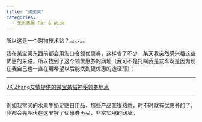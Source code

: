 ```yaml
---
title: "买买买"
categories:
  - 无远弗届 Far & Wide
---
```


 所以这是一个购物技术贴？。。。。。。

[>_<]: 我是注释～

我在某宝买东西前都会用淘口令领优惠券，这样省了不少，某天我突然感兴趣这些优惠的来路，所以找到了这个领优惠券的网址（我可不是托啊我是友军啊是因为现在我自己也一直在用希望以后能找到更优惠的途径耶）：

***

[JK Zhang友情提供的某宝某猫神秘领券地点](http://www.lq5u.com)

***

例如我常买的水果牛奶足贴日用品，那些产品我很熟悉，时不时就有优惠券的了，我都会先埋伏在这里搜了优惠券再买，非常实用的网址。

